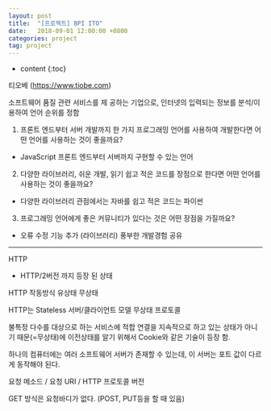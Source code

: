 ```yaml
---
layout: post
title:  "[프로젝트] BPI ITO"
date:   2018-09-01 12:00:00 +0800
categories: project
tag: project
---
```


* content
{:toc}


티오베 (https://www.tiobe.com)

소프트웨어 품질 관련 서비스를 제 공하는 기업으로, 인터넷의 입력되는 정보를 분석/이용하여 언어 순위를 정함

1. 프론트 엔드부터 서버 개발까지 한 가지 프로그래밍 언어를 사용하여 개발한다면 어떤 언어를 사용하는 것이 좋을까요?

- JavaScript
  프론트 엔드부터 서버까지 구현할 수 있는 언어

2. 다양한 라이브러리, 쉬운 개발, 읽기 쉽고 적은 코드를 장점으로 한다면 어떤 언어를 사용하는 것이 좋을까요?

- 다양한 라이브러리 관점에서는 자바를 쉽고 적은 코드는 파이썬


3. 프로그래밍 언어에게 좋은 커뮤니티가 있다는 것은 어떤 장점을 가질까요?

- 오류 수정
  기능 추가 (라이브러리)
  풍부한 개발경험 공유



-----

HTTP
- HTTP/2버전 까지 등장 된 상태

HTTP 작동방식
유상태
무상태

HTTP는 Stateless
서버/클라이언트 모델
무상태 프로토콜

불특정 다수를 대상으로 하는 서비스에 적합
연결을 지속적으로 하고 있는 상태가 아니기 때문(=무상태)에 이전상태를 알기 위해서 Cookie와 같은 기술이 등장 함.


하나의 컴퓨터에는 여러 소프트웨어 서버가 존재할 수 있는데, 이 서버는 포트 값이 다르게 동작해야 된다.

요청 메소드 / 요청 URI / HTTP 프로토콜 버전

GET 방식은 요청바디가 없다.
(POST, PUT등을 할 때 있음)


